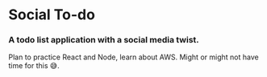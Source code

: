 # Social To-do
### A todo list application with a social media twist.

Plan to practice React and Node, learn about AWS. Might or might not have time for this :sweat_smile:.
